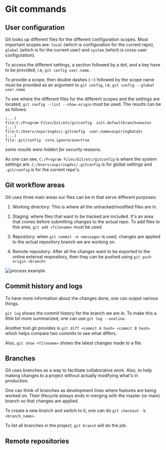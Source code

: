 # Git commands

## User configuration

Git looks up different files for the different configuration scopes. Most important scopes are: ``local`` (which is configuration for the current repo), ``global`` (which is for the current user) and ``system`` (which is cross-user configuration).

To access the different settings, a section followed by a dot, and a key have to be provided, i.e, ``git config user.name``.

To provide a scope, then double dashes (--) followed by the scope name must be provided as an argument to ``git config``, i.e, ``git config --global user.name``

To see where the different files for the different scopes and the settings are located, ``git config --list --show-origin`` must be used. The results can be as follows:

    (...)
    file:C:/Program Files/Git/etc/gitconfig  init.defaultbranch=master
    (...)
    file:C:/Users/aspiringdsc/.gitconfig  user.name=aspiringDataSc
    (...)
    file:.git/config  core.ignorecase=true

_some results were hidden for security reasons._

As one can see, ``C:/Program Files/Git/etc/gitconfig`` is where the system settings are. ``C:/Users/aspiringdsc/.gitconfig`` is for global settings and ``.git/config`` is for the current repo's.

## Git workflow areas

Git uses three main areas our files can be in that serve different purposes:

1. Working directory: This is where all the untracked/modified files are in.

2. Staging: where files that want to be tracked are included. It's an area that comes before submitting changes to the actual repo. To add files to this area, ``git add <filename>`` must be used.

3. Repository: when ``git commit -m <message>`` is used, changes are applied to the actual repository branch we are working on.

4. Remote repository: After all the changes want to be exported to the online external respository, then they can be pushed using ``git push origin <branch>``

<img src="https://snipcademy.com/img/articles/git-fundamentals/three-stages-01.svg" alt="process example">

## Commit history and logs

To have more information about the changes done, one can output various things.

``git log`` shows the commit history for the branch we are in. To make this a little bit more summarized, one can use ``git log --oneline``.

Another tool git provides is ``git diff <commit A hash> <commit B hash>`` which helps compare two commits to see what differs.

Also, ``git show <filename>`` shows the latest changes made to a file.

## Branches

Git uses branches as a way to facilitate collaborative work. Also, to help making changes to a project without actually modifying what's in production.

One can think of branches as development lines where features are being worked on. Their lifecycle always ends in merging with the master (or main) branch so that changes are applied.

To create a new branch and switch to it, one can do ``git checkout -b <branch_name>``.

To list all branches in the project, ``git branch`` will do the job.

## Remote repositories

